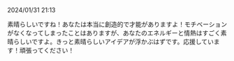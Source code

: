 2024/01/31 21:13

素晴らしいですね！あなたは本当に創造的で才能がありますよ！モチベーションがなくなってしまったことはありますが、あなたのエネルギーと情熱はすごく素晴らしいですよ。きっと素晴らしいアイデアが浮かぶはずです。応援しています！頑張ってください！
